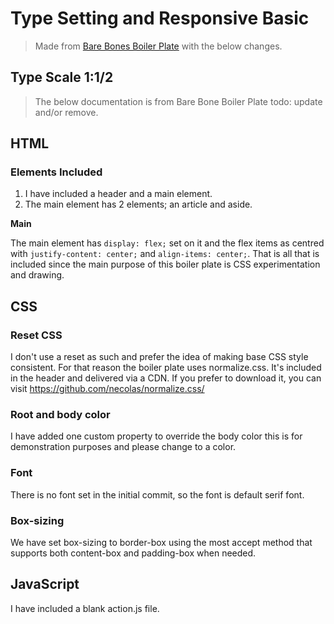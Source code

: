 # Type Setting and Responsive Basic

> Made from [Bare Bones Boiler Plate](https://github.com/siramsay/bare-bones-boiler-plate)  with the below changes.


## Type Scale 1:1/2


> The below documentation is from Bare Bone Boiler Plate
> todo: update and/or remove.
## HTML
### Elements Included
1. I have included a header and a main element. 
2. The main element has 2 elements; an article and aside. 

**Main**

The main element has `display: flex;` set on it and the flex items as centred with `justify-content: center;` and 
`align-items: center;`.
That is all that is included since the main purpose of this boiler plate is CSS experimentation and drawing.

## CSS
### Reset CSS
I don't use a reset as such and prefer the idea of making base CSS style consistent. For that reason the boiler
plate uses normalize.css. It's included in the header and delivered via a CDN. If you prefer to download it, you can
visit https://github.com/necolas/normalize.css/

### Root and body color
I have added one custom property to override the body color this is for demonstration purposes and please change to 
a color. 

### Font 
There is no font set in the initial commit, so the font is default serif font.

### Box-sizing
We have set box-sizing to border-box using the most accept method that supports both content-box and padding-box
when needed.

## JavaScript
I have included a blank action.js file. 


